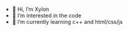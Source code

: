 - 👋 Hi, I’m Xylon
- 👀 I’m interested in the code
- 🌱 I’m currently learning c++ and html/css/js


<!---
cxg11xx/cxg11xx is a ✨ special ✨ repository because its `README.md` (this file) appears on your GitHub profile.
You can click the Preview link to take a look at your changes.
--->
